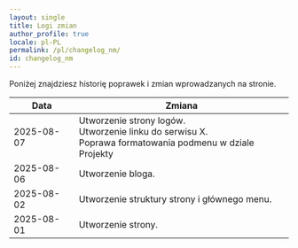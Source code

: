 ```yaml
---
layout: single
title: Logi zmian
author_profile: true
locale: pl-PL
permalink: /pl/changelog_nm/
id: changelog_nm
---
```


Poniżej znajdziesz historię poprawek i zmian wprowadzanych na stronie.

<!-- Tutaj możesz ręcznie lub automatycznie dodawać wpisy logów -->

| Data        | Zmiana |
|-------------|--------|
| 2025-08-07  | Utworzenie strony logów.<br>Utworzenie linku do serwisu X.<br>Poprawa formatowania podmenu w dziale Projekty|
| 2025-08-06  | Utworzenie bloga. |
| 2025-08-02  | Utworzenie struktury strony i głównego menu. |
| 2025-08-01  | Utworzenie strony. |